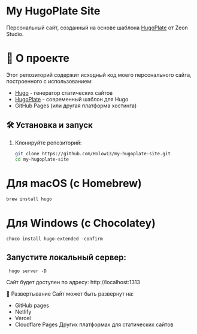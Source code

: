 # My HugoPlate Site

Персональный сайт, созданный на основе шаблона [HugoPlate](https://github.com/zeon-studio/hugoplate) от Zeon Studio.

# 📌 О проекте

Этот репозиторий содержит исходный код моего персонального сайта, построенного с использованием:
- [Hugo](https://gohugo.io/) - генератор статических сайтов
- [HugoPlate](https://hugoplate.netlify.app/) - современный шаблон для Hugo
- GitHub Pages (или другая платформа хостинга)

## 🛠 Установка и запуск

1. Клонируйте репозиторий:
   ```bash
   git clone https://github.com/Holow13/my-hugoplate-site.git
   cd my-hugoplate-site
# Для macOS (с Homebrew)
    brew install hugo

# Для Windows (с Chocolatey)
    choco install hugo-extended -confirm


## Запустите локальный сервер:
     hugo server -D
 
 Сайт будет доступен по адресу: http://localhost:1313

 🚀 Развертывание
Сайт может быть развернут на:

- GitHub pages
- Netlify
- Vercel
- Cloudflare Pages
Других платформах для статических сайтов
